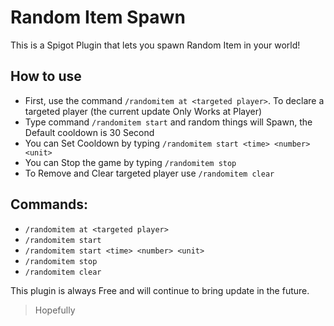 # Random Item Spawn

This is a Spigot Plugin that lets you spawn Random Item in your world!

## How to use
- First, use the command `/randomitem at <targeted player>`. To declare a targeted player (the current update Only Works at Player)
- Type command `/randomitem start` and random things will Spawn, the Default cooldown is 30 Second
- You can Set Cooldown by typing `/randomitem start <time> <number> <unit>`
- You can Stop the game by typing `/randomitem stop`
- To Remove and Clear targeted player use `/randomitem clear`

## Commands:
- `/randomitem at <targeted player>`
- `/randomitem start`
- `/randomitem start <time> <number> <unit>`
- `/randomitem stop`
- `/randomitem clear`

This plugin is always Free and will continue to bring update in the future.
> Hopefully
